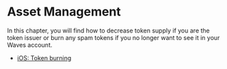 # Asset Management

In this chapter, you will find how to decrease token supply if you are the token issuer or burn any spam tokens if you no longer want to see it in your Waves account.

* [iOS: Token burning](assets-management/burn-an-asset.md)
